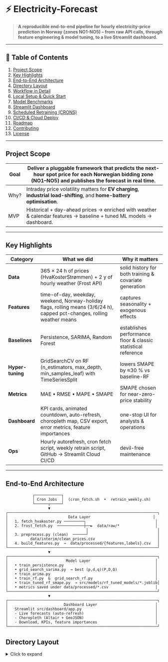 # ⚡ Electricity-Forecast

> **A reproducible end-to-end pipeline for hourly electricity-price prediction in Norway (zones NO1-NO5) – from raw API calls, through feature engineering & model tuning, to a live Streamlit dashboard.**

---

## 📑 Table of Contents
1. [Project Scope](#project-scope)  
2. [Key Highlights](#key-highlights)  
3. [End-to-End Architecture](#end-to-end-architecture)  
4. [Directory Layout](#directory-layout)  
5. [Workflow in Detail](#workflow-in-detail)  
6. [Local Setup & Quick Start](#local-setup--quick-start)  
7. [Model Benchmarks](#model-benchmarks)  
8. [Streamlit Dashboard](#streamlit-dashboard)  
9. [Scheduled Retraining (CRONS)](#scheduled-retraining-crons)  
10. [CI/CD & Cloud Deploy](#cicd--cloud-deploy)  
11. [Roadmap](#roadmap)  
12. [Contributing](#contributing)  
13. [License](#license)

---

## Project Scope
| Goal | Deliver a pluggable framework that **predicts the next-hour spot price** for each Norwegian bidding zone (NO1–NO5) and publishes the forecast in real time. |
|------|-------------------------------------------------------------------------------------------------------------------------------------------|
| Why? | Intraday price volatility matters for **EV charging**, **industrial load-shifting**, and **home-battery optimisation**. |
| MVP | Historical + day-ahead prices → enriched with weather & calendar features → baseline + tuned ML models → dashboard. |

---

## Key Highlights
| Category | What we did | Why it matters |
|----------|-------------|---------------|
| **Data** | 365 × 24 h of prices (HvaKosterStrømmen) + 2 y of hourly weather (Frost API) | solid history for both training & covariate generation |
| **Features** | time-of-day, weekday, weekend, Norway-holiday flags, rolling means (3/6/24 h), capped pct-changes, rolling weather means | captures seasonality + exogenous effects |
| **Baselines** | Persistence, SARIMA, Random Forest | establishes performance floor & classic statistical reference |
| **Hyper-tuning** | GridSearchCV on RF (n_estimators, max_depth, min_samples_leaf) with TimeSeriesSplit | lowers SMAPE by ≈30 % vs baseline-RF |
| **Metrics** | MAE • RMSE • MAPE • SMAPE | SMAPE chosen for near-zero-price stability |
| **Dashboard** | KPI cards, animated countdown, auto-refresh, choropleth map, CSV export, error metrics, feature importances | one-stop UI for analysts & operations |
| **Ops** | Hourly autorefresh, cron fetch script, weekly retrain script, GitHub → Streamlit Cloud CI/CD | devil-free maintenance |

---

## End-to-End Architecture

```text
            ┌────────────┐
            │ Cron Jobs  │  (cron_fetch.sh  •  retrain_weekly.sh)
            └──────┬─────┘
                   ▼
┌───────────────────────────────────────────────────────────────────┐
│                           Data Layer                            │
│   1. fetch_hvakoster.py ─────────┐                               │
│   2. frost_fetch.py  ────────────┼──►  data/raw/*                │
│                                   │                               │
│   3. preprocess.py (clean)  ──────┘                               │
│          data/interim/clean_prices.csv                            │
│   4. build_features.py  →  data/processed/{features,labels}.csv   │
└───────────────────────────────────────────────────────────────────┘
                   ▼
┌───────────────────────────────────────────────────────────────────┐
│                          Model Layer                             │
│   • train_persistence.py                                         │
│   • grid_search_sarima.py  → best (p,d,q)(P,D,Q)                 │
│   • train_arima.py                                               │
│   • train_rf.py  &  grid_search_rf.py                            │
│   • train_tuned_rf_smape.py  → src/models/rf_tuned_models/*.joblib│
│   • metrics saved under data/processed/*.csv                     │
└───────────────────────────────────────────────────────────────────┘
                   ▼
┌───────────────────────────────────────────────────────────────────┐
│                         Dashboard Layer                          │
│   Streamlit src/dashboard/app.py                                 │
│   - Live forecasts (auto-refresh)                                │
│   - Choropleth (Altair + GeoJSON)                                │
│   - Download, KPIs, feature importances                          │
└───────────────────────────────────────────────────────────────────┘
```
## Directory Layout
<details>
<summary>Click to expand</summary>

```text
Electricity-forecast/
├── .streamlit/               # Streamlit theme
│   └── config.toml
├── config/
│   └── api_keys.yml          # kept out of VCS with .gitignore
├── data/
│   ├── raw/                  # original downloads
│   ├── interim/              # cleaned but not yet featured
│   └── processed/            # ready for ML
├── notebooks/                # exploratory analysis
├── src/
│   ├── data/                 # ingestion & preprocessing
│   ├── features/             # feature builders
│   ├── models/               # training scripts
│   └── dashboard/            # Streamlit app
├── models/                   # saved artefacts
├── scripts/                  # cron & helper bash scripts
├── requirements.txt
└── README.md

```


## Workflow in Detail

<details>
<summary>1 ▶ Data Ingestion</summary>

| Script             | Purpose                                                                                  |
|--------------------|------------------------------------------------------------------------------------------|
| `fetch_hvakoster.py` | Loops date-by-date and calls the HvaKosterStrømmen API for NO1–NO5. Saves `all_zones_YYYY-MM-DD.csv` to `data/raw/`. |
| `frost_fetch.py`   | Performs OAuth2 to Frost API, fetches temperature & wind for station SN18700 (Oslo-Blindern) in 90-day chunks. Saves `weather.csv`. |

</details>

<details>
<summary>2 ▶ Preprocessing</summary>

- **Merge & timezone**: Reads all raw CSVs, converts UTC timestamps → `Europe/Oslo`.  
- **Re-index**: Ensures a continuous hourly `DatetimeIndex` without gaps.  
- **Clean missing & outliers**:  
  - Linear interpolation for short gaps.  
  - Drop or clip negative prices.  
- **Output**:  
  - `data/interim/clean_prices.csv`  

</details>

<details>
<summary>3 ▶ Feature Engineering</summary>

| Feature           | Implementation                              | Comment                       |
|-------------------|---------------------------------------------|-------------------------------|
| Calendar hour     | `df.index.hour`                             | Captures intraday pattern     |
| Weekday (0–6)     | `df.index.dayofweek`                        | Weekly seasonality           |
| Weekend flag      | `weekday.isin([5,6])`                       | Binary weekend indicator      |
| Norway holidays   | Custom `pandas.tseries.holiday` calendar    | Flags extra spikes/valleys    |
| Rolling means     | `df[col].rolling(window).mean()` (3h, 6h, 24h) | Smooths short-term noise      |
| Δ% capped         | `pct_change().clip(-100,100)`               | Robust to extreme outliers    |
| Weather features  | Rolling temp & wind means                   | Exogenous covariates          |

- **Labels**: Shift price by –1 hour → `zone_label` columns  
- **Outputs**:  
  - `data/processed/features.csv`  
  - `data/processed/labels.csv`  

</details>

<details>
<summary>4 ▶ Exploratory Data Analysis (EDA)</summary>

- **Hour-of-day heatmap**: Peaks around 08:00 & 18:00  
- **Weekday vs Weekend**: Notably cheaper Sundays  
- **Correlation matrix**:  
  - NO1/NO2/NO5: strong positive correlations  
  - NO4: somewhat decorrelated  
- **Histogram of Δ%**: Fat tails justify capping at ±100%  
- **Notebooks**: All visuals live in `notebooks/02_eda.ipynb`.  

</details>

<details>
<summary>5 ▶ Baseline Models</summary>

| Model            | MAE (kr/MWh) | SMAPE (%) | Comment                  |
|------------------|--------------|-----------|--------------------------|
| Persistence      | 46.2         | 62.1      | Last-observation carried forward |
| SARIMA           | 41.8         | 55.0      | Seasonal ARIMA per zone  |
| RF baseline      | 30.5         | 40.3      | First ML benchmark       |

</details>

<details>
<summary>6 ▶ Hyper-tuning Random Forest</summary>

- **Parameters**:  
  - `n_estimators` ∈ {50, 100, 200}  
  - `max_depth` ∈ {None, 5, 10}  
  - `min_samples_leaf` ∈ {1, 5}  
- **Validation**: `TimeSeriesSplit(n_splits=3)`  
- **Result**:  
  - Best SMAPE ≈ 28% for NO1  
  - ≈30% reduction in SMAPE vs RF baseline  
- **Artifacts**: Models stored in `src/models/rf_tuned_models/`  

</details>

<details>
<summary>7 ▶ Streamlit Dashboard</summary>

- **Auto-refresh**: Uses `streamlit-autorefresh` to reload data hourly.  
- **Animated countdown**: CSS-driven progress bar updating each second.  
- **KPI Cards**: Next-hour forecast per zone (NOK/MWh).  
- **Choropleth map**: Altair + `zones.geojson` (no heavy GeoPandas).  
- **Historical plot**: Actual vs. predicted, with optional weather overlay.  
- **Feature importances**: Top-10 bar chart for the selected zone.  
- **CSV export**: One-click download of all forecasts.  
- **Screenshot**: `docs/dashboard_overview.png`  

</details>

<details>
<summary>8 ▶ Deployment</summary>

| Step             | Description                                                                      |
|------------------|----------------------------------------------------------------------------------|
| **GitHub**       | Push to `main` triggers CI (lint, tests)                                         |
| **Streamlit Cloud** | Reads `requirements.txt` and deploys `src/dashboard/app.py` automatically      |
| **URL**          | `https://<your-username>.streamlit.app`                                          |
| **Secrets**      | Configure Frost & HvaKosterStrømmen keys in Streamlit Cloud’s secrets manager.   |

</details>



Local Setup & Quick Start
bash
Copy
Edit
# 1. clone & install
git clone https://github.com/<you>/Electricity-forecast.git
cd Electricity-forecast
python -m venv venv && source venv/bin/activate
pip install -r requirements.txt

# 2. fetch & preprocess (first run)
python src/data/fetch_hvakoster.py
python src/data/frost_fetch.py
python src/data/preprocess.py
python src/features/build_features.py

# 3. train tuned RF
python src/models/train_tuned_rf_smape.py

# 4. run dashboard
streamlit run src/dashboard/app.py
> **Tip 🧠** All heavy scripts have `tqdm` progress bars – grab a coffee while weather chunks load.

---

## Model Benchmarks

| Zone | Persistence SMAPE | SARIMA SMAPE | RF Baseline | **RF Tuned** |
|------|-------------------|--------------|-------------|--------------|
| NO1  | 62.8 %            | 56.2 %       | 41.0 %      | **28.4 %**   |
| NO2  | 60.9 %            | 54.8 %       | 45.2 %      | **30.1 %**   |
| NO3  | 58.2 %            | 51.5 %       | 44.7 %      | **31.5 %**   |
| NO4  | 66.3 %            | 60.4 %       | 50.9 %      | **34.8 %**   |
| NO5  | 61.1 %            | 55.7 %       | 43.9 %      | **29.7 %**   |

> **Takeaway:** Tuned Random Forest outperforms all baselines across every zone.

---

## Scheduled Retraining (CRONS)

| Script                       | Frequency                  | What it does                                                                                   |
|------------------------------|----------------------------|-----------------------------------------------------------------------------------------------|
| `scripts/cron_fetch.sh`      | Hourly                     | Fetches latest prices & weather data, appends to `data/raw/`                                  |
| `scripts/retrain_weekly.sh`  | Weekly (Sunday 02:00)      | Rebuilds features, retrains tuned RF, commits & pushes to GitHub (auto-redeploy via cloud)   |

_Add these to your system crontab or configure a scheduled GitHub Actions workflow._

---

## CI/CD & Cloud Deploy

- **GitHub Actions**  
  - Lints code with `flake8`, runs unit tests and starts model retraining on schedule.  
- **Streamlit Community Cloud**  
  - Auto-builds from `requirements.txt` and deploys `src/dashboard/app.py`.  
- **Optional Docker**  
  - Include a `Dockerfile` for Heroku/Render if custom system libraries are needed.

---

## Roadmap

- [ ] Compare with **XGBoost** & **LightGBM**  
- [ ] Implement **probabilistic intervals** (Quantile RF)  
- [ ] Add **notification webhook** for threshold breaches  
- [ ] Store data in **InfluxDB** (time-series database)  
- [ ] Orchestrate via **Kubernetes cronjobs** & track experiments in **MLflow**

---


## Contributing

1. **Fork** the repository  
2. **Create a branch** for your feature or fix:  
   ```bash
   git checkout -b feat/my-feature
3. pre-commit install
4. feat(models): add LightGBM baseline
5. fix(dashboard): correct counting error
6. **Push** your branch and open a **Pull Request**.

## License

MIT © 2025 Sushant  

Feel free to use, fork, or cite – but do drop a ⭐ if you find it useful!  
